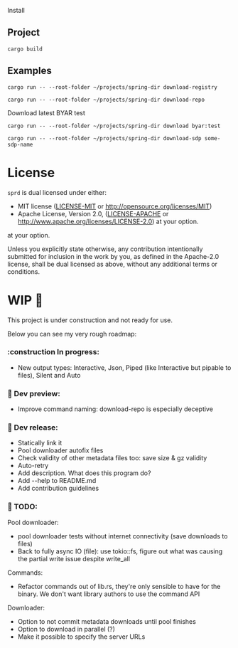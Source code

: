  Install

## Project

`cargo build`

## Examples

`cargo run -- --root-folder ~/projects/spring-dir download-registry`

`cargo run -- --root-folder ~/projects/spring-dir download-repo`

Download latest BYAR test

`cargo run -- --root-folder ~/projects/spring-dir download byar:test`



`cargo run -- --root-folder ~/projects/spring-dir download-sdp some-sdp-name`

# License

`sprd` is dual licensed under either:

- MIT license ([LICENSE-MIT](docs/LICENSE-MIT) or http://opensource.org/licenses/MIT)
- Apache License, Version 2.0, ([LICENSE-APACHE](docs/LICENSE-APACHE) or http://www.apache.org/licenses/LICENSE-2.0)
at your option.

at your option.

Unless you explicitly state otherwise, any contribution intentionally submitted for inclusion in the work by you, as defined in the Apache-2.0 license, shall be dual licensed as above, without any additional terms or conditions.


# WIP :construction:

This project is under construction and not ready for use.

Below you can see my very rough roadmap:

### :construction In progress:
- New output types: Interactive, Json, Piped (like Interactive but pipable to files), Silent and Auto

### :bookmark: Dev preview:
- Improve command naming: download-repo is especially deceptive

### :bookmark: Dev release:
- Statically link it
- Pool downloader autofix files
- Check validity of other metadata files too: save size & gz validity
- Auto-retry
- Add description. What does this program do?
- Add --help to README.md
- Add contribution guidelines

### :memo: TODO:

Pool downloader:
- pool downloader tests without internet connectivity (save downloads to files)
- Back to fully async IO (file): use tokio::fs, figure out what was causing the partial write issue despite write_all

Commands:
- Refactor commands out of lib.rs, they're only sensible to have for the binary. We don't want library authors to use the command API

Downloader:
- Option to not commit metadata downloads until pool finishes
- Option to download in parallel (?)
- Make it possible to specify the server URLs
